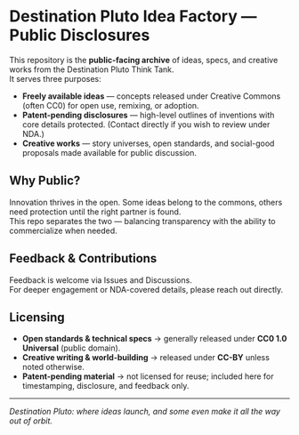 # Destination Pluto Idea Factory — Public Disclosures

This repository is the **public-facing archive** of ideas, specs, and creative works from the Destination Pluto Think Tank.  
It serves three purposes:

- **Freely available ideas** — concepts released under Creative Commons (often CC0) for open use, remixing, or adoption.  
- **Patent-pending disclosures** — high-level outlines of inventions with core details protected. (Contact directly if you wish to review under NDA.)  
- **Creative works** — story universes, open standards, and social-good proposals made available for public discussion.  

## Why Public?

Innovation thrives in the open. Some ideas belong to the commons, others need protection until the right partner is found.  
This repo separates the two — balancing transparency with the ability to commercialize when needed.  

## Feedback & Contributions

Feedback is welcome via Issues and Discussions.  
For deeper engagement or NDA-covered details, please reach out directly.  

## Licensing

- **Open standards & technical specs** → generally released under **CC0 1.0 Universal** (public domain).  
- **Creative writing & world-building** → released under **CC-BY** unless noted otherwise.  
- **Patent-pending material** → not licensed for reuse; included here for timestamping, disclosure, and feedback only.  

---
*Destination Pluto: where ideas launch, and some even make it all the way out of orbit.*

